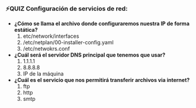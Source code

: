 ### **⚡️QUIZ Configuración de servicios de red:**

- **¿Cómo se llama el archivo donde configuraremos nuestra IP de forma estática?**
    1. etc/network/interfaces
    2. /etc/netplan/00-installer-config.yaml
    3. /etc/netwokrs.conf
- **¿Cuál será el servidor DNS principal que tenemos que usar?**
    1. 1.1.1.1
    2. 8.8.8.8
    3. IP de la máquina
- **¿Cuál es el servicio que nos permitirá transferir archivos via internet?**
    1. ftp
    2. http
    3. smtp